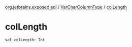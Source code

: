 [org.jetbrains.exposed.sql](../index.md) / [VarCharColumnType](index.md) / [colLength](.)

# colLength

`val colLength: Int`